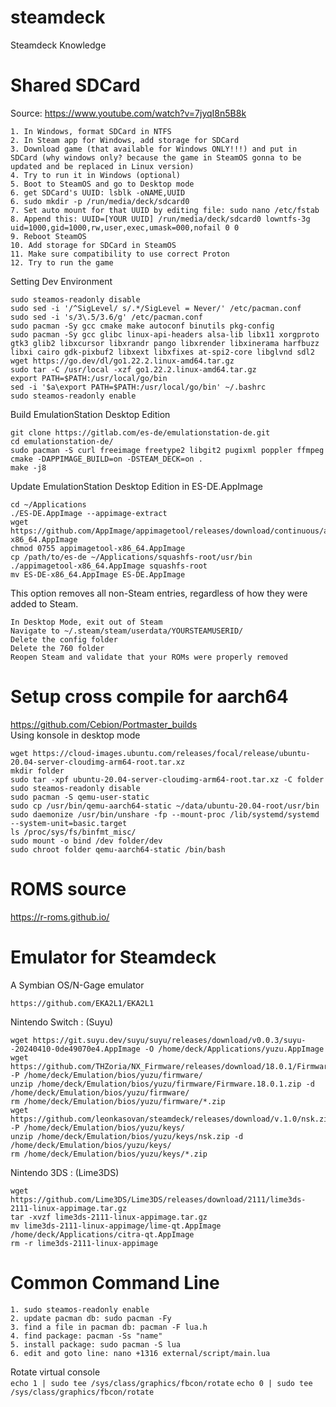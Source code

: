 # steamdeck
Steamdeck Knowledge

# Shared SDCard
Source: https://www.youtube.com/watch?v=7jyqI8n5B8k  
```
1. In Windows, format SDCard in NTFS
2. In Steam app for Windows, add storage for SDCard
3. Download game (that available for Windows ONLY!!!) and put in SDCard (why windows only? because the game in SteamOS gonna to be updated and be replaced in Linux version)
4. Try to run it in Windows (optional)
5. Boot to SteamOS and go to Desktop mode
6. get SDCard's UUID: lsblk -oNAME,UUID
6. sudo mkdir -p /run/media/deck/sdcard0
7. Set auto mount for that UUID by editing file: sudo nano /etc/fstab
8. Append this: UUID=[YOUR UUID] /run/media/deck/sdcard0 lowntfs-3g uid=1000,gid=1000,rw,user,exec,umask=000,nofail 0 0
9. Reboot SteamOS
10. Add storage for SDCard in SteamOS
11. Make sure compatibility to use correct Proton
12. Try to run the game
```

Setting Dev Environment
```
sudo steamos-readonly disable
sudo sed -i '/^SigLevel/ s/.*/SigLevel = Never/' /etc/pacman.conf
sudo sed -i 's/3\.5/3.6/g' /etc/pacman.conf
sudo pacman -Sy gcc cmake make autoconf binutils pkg-config
sudo pacman -Sy gcc glibc linux-api-headers alsa-lib libx11 xorgproto gtk3 glib2 libxcursor libxrandr pango libxrender libxinerama harfbuzz libxi cairo gdk-pixbuf2 libxext libxfixes at-spi2-core libglvnd sdl2
wget https://go.dev/dl/go1.22.2.linux-amd64.tar.gz
sudo tar -C /usr/local -xzf go1.22.2.linux-amd64.tar.gz
export PATH=$PATH:/usr/local/go/bin
sed -i '$a\export PATH=$PATH:/usr/local/go/bin' ~/.bashrc
sudo steamos-readonly enable
```

Build EmulationStation Desktop Edition  
```
git clone https://gitlab.com/es-de/emulationstation-de.git
cd emulationstation-de/
sudo pacman -S curl freeimage freetype2 libgit2 pugixml poppler ffmpeg
cmake -DAPPIMAGE_BUILD=on -DSTEAM_DECK=on .
make -j8
```

Update EmulationStation Desktop Edition in ES-DE.AppImage
```
cd ~/Applications
./ES-DE.AppImage --appimage-extract
wget https://github.com/AppImage/appimagetool/releases/download/continuous/appimagetool-x86_64.AppImage
chmod 0755 appimagetool-x86_64.AppImage
cp /path/to/es-de ~/Applications/squashfs-root/usr/bin
./appimagetool-x86_64.AppImage squashfs-root
mv ES-DE-x86_64.AppImage ES-DE.AppImage 
```

This option removes all non-Steam entries, regardless of how they were added to Steam.  
```
In Desktop Mode, exit out of Steam
Navigate to ~/.steam/steam/userdata/YOURSTEAMUSERID/
Delete the config folder
Delete the 760 folder
Reopen Steam and validate that your ROMs were properly removed
```

# Setup cross compile for aarch64
https://github.com/Cebion/Portmaster_builds  
Using konsole in desktop mode  
```
wget https://cloud-images.ubuntu.com/releases/focal/release/ubuntu-20.04-server-cloudimg-arm64-root.tar.xz
mkdir folder
sudo tar -xpf ubuntu-20.04-server-cloudimg-arm64-root.tar.xz -C folder
sudo steamos-readonly disable
sudo pacman -S qemu-user-static
sudo cp /usr/bin/qemu-aarch64-static ~/data/ubuntu-20.04-root/usr/bin
sudo daemonize /usr/bin/unshare -fp --mount-proc /lib/systemd/systemd --system-unit=basic.target
ls /proc/sys/fs/binfmt_misc/
sudo mount -o bind /dev folder/dev
sudo chroot folder qemu-aarch64-static /bin/bash
```

# ROMS source
https://r-roms.github.io/  

# Emulator for Steamdeck
A Symbian OS/N-Gage emulator
```
https://github.com/EKA2L1/EKA2L1
```

Nintendo Switch : (Suyu)  
```
wget https://git.suyu.dev/suyu/suyu/releases/download/v0.0.3/suyu--20240410-0de49070e4.AppImage -O /home/deck/Applications/yuzu.AppImage
wget https://github.com/THZoria/NX_Firmware/releases/download/18.0.1/Firmware.18.0.1.zip -P /home/deck/Emulation/bios/yuzu/firmware/
unzip /home/deck/Emulation/bios/yuzu/firmware/Firmware.18.0.1.zip -d /home/deck/Emulation/bios/yuzu/firmware/
rm /home/deck/Emulation/bios/yuzu/firmware/*.zip
wget https://github.com/leonkasovan/steamdeck/releases/download/v.1.0/nsk.zip -P /home/deck/Emulation/bios/yuzu/keys/
unzip /home/deck/Emulation/bios/yuzu/keys/nsk.zip -d /home/deck/Emulation/bios/yuzu/keys/
rm /home/deck/Emulation/bios/yuzu/keys/*.zip
```

Nintendo 3DS : (Lime3DS)  
```
wget https://github.com/Lime3DS/Lime3DS/releases/download/2111/lime3ds-2111-linux-appimage.tar.gz
tar -xvzf lime3ds-2111-linux-appimage.tar.gz
mv lime3ds-2111-linux-appimage/lime-qt.AppImage /home/deck/Applications/citra-qt.AppImage
rm -r lime3ds-2111-linux-appimage
```

# Common Command Line
```
1. sudo steamos-readonly enable
2. update pacman db: sudo pacman -Fy 
3. find a file in pacman db: pacman -F lua.h
4. find package: pacman -Ss "name"
5. install package: sudo pacman -S lua
6. edit and goto line: nano +1316 external/script/main.lua
```

Rotate virtual console  
`echo 1 | sudo tee /sys/class/graphics/fbcon/rotate`
`echo 0 | sudo tee /sys/class/graphics/fbcon/rotate`

